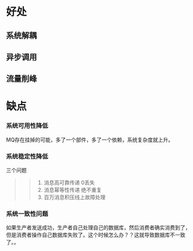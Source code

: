 # 好处

## 系统解耦



## 异步调用



## 流量削峰





# 缺点

### 系统可用性降低

MQ存在挂掉的可能，多了一个部件，多了一个依赖，系统复杂度就上升。

### 系统稳定性降低

三个问题

> > 1. 消息高可靠传递 0丢失
> > 2. 消息幂等性传递 绝不重复
> > 3. 百万消息积压线上故障处理

### 系统一致性问题

如果生产者发送成功，生产者自己处理自己的数据库，然后消费者确实消费到了，但是消费者操作自己数据库失败了。这个时候怎么办？？这就导致数据库不一致了。。

